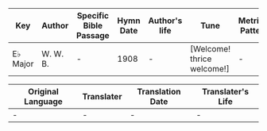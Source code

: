 Key | Author   | Specific Bible Passage     |Hymn Date |Author's life |Tune |Metrical Pattern   |Composer/Source
-- | --------- | ---------------------------|----------|--------------|-----|-------------------|-------------  
E♭ Major |W. W. B. |- |1908 |- |[Welcome!  thrice welcome!] |- |W. W. Barker

Original Language | Translater | Translation Date   | Translater's Life  
----------------- | --------- | --------------------|-------------     
\- |- |- |-
